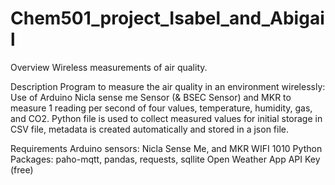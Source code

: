 # Chem501_project_Isabel_and_Abigail
Overview
Wireless measurements of air quality.


Description
Program to measure the air quality in an environment wirelessly: Use of Arduino Nicla sense me Sensor (& BSEC Sensor) and MKR to measure 1 reading per second of four values, temperature, humidity, gas, and CO2. Python file is used to collect measured values for initial storage in CSV file, metadata is created automatically and stored in a json file.


Requirements
Arduino sensors: Nicla Sense Me, and MKR WIFI 1010
Python Packages: paho-mqtt, pandas, requests, sqllite
Open Weather App API Key (free)
